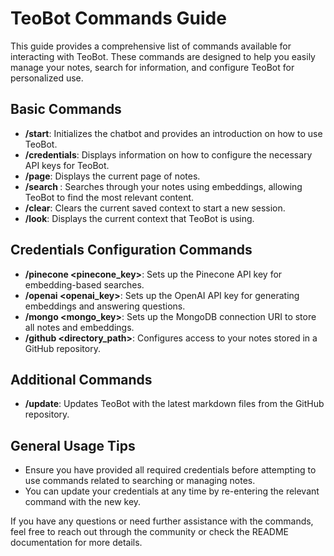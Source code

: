 # TeoBot Commands Guide

This guide provides a comprehensive list of commands available for interacting with TeoBot. These commands are designed to help you easily manage your notes, search for information, and configure TeoBot for personalized use.

## Basic Commands

- **/start**: Initializes the chatbot and provides an introduction on how to use TeoBot.
- **/credentials**: Displays information on how to configure the necessary API keys for TeoBot.
- **/page**: Displays the current page of notes.
- **/search <query>**: Searches through your notes using embeddings, allowing TeoBot to find the most relevant content.
- **/clear**: Clears the current saved context to start a new session.
- **/look**: Displays the current context that TeoBot is using.

## Credentials Configuration Commands

- **/pinecone <pinecone_key>**: Sets up the Pinecone API key for embedding-based searches.
- **/openai <openai_key>**: Sets up the OpenAI API key for generating embeddings and answering questions.
- **/mongo <mongo_key>**: Sets up the MongoDB connection URI to store all notes and embeddings.
- **/github <username> <repository> <directory_path>**: Configures access to your notes stored in a GitHub repository.

## Additional Commands

- **/update**: Updates TeoBot with the latest markdown files from the GitHub repository.

## General Usage Tips

- Ensure you have provided all required credentials before attempting to use commands related to searching or managing notes.
- You can update your credentials at any time by re-entering the relevant command with the new key.

If you have any questions or need further assistance with the commands, feel free to reach out through the community or check the README documentation for more details.